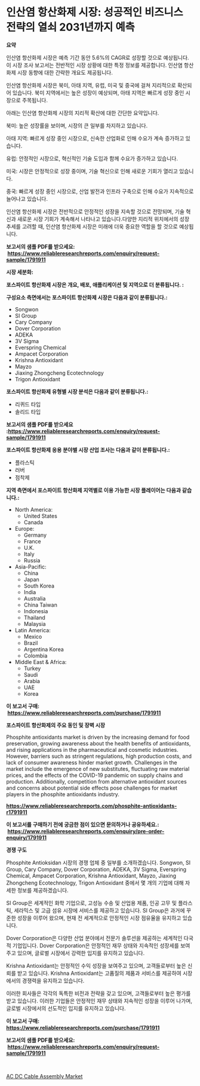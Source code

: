 <p><h1>인산염 항산화제 시장: 성공적인 비즈니스 전략의 열쇠 2031년까지 예측</h1></p><p><strong>요약</strong></p>
<p><p>인산염 항산화제 시장은 예측 기간 동안 5.6%의 CAGR로 성장할 것으로 예상됩니다. 이 시장 조사 보고서는 전반적인 시장 상황에 대한 특정 정보를 제공합니다. 인산염 항산화제 시장 동향에 대한 간략한 개요도 제공됩니다.</p><p>인산염 항산화제 시장은 북미, 아태 지역, 유럽, 미국 및 중국에 걸쳐 지리적으로 확산되어 있습니다. 북미 지역에서는 높은 성장이 예상되며, 아태 지역은 빠르게 성장 중인 시장으로 주목됩니다.</p><p>아래는 인산염 항산화제 시장의 지리적 확산에 대한 간단한 요약입니다.</p><p>북미: 높은 성장률을 보이며, 시장의 큰 일부를 차지하고 있습니다.</p><p>아태 지역: 빠르게 성장 중인 시장으로, 신속한 산업화로 인해 수요가 계속 증가하고 있습니다.</p><p>유럽: 안정적인 시장으로, 혁신적인 기술 도입과 함께 수요가 증가하고 있습니다.</p><p>미국: 시장은 안정적으로 성장 중이며, 기술 혁신으로 인해 새로운 기회가 열리고 있습니다.</p><p>중국: 빠르게 성장 중인 시장으로, 산업 발전과 인프라 구축으로 인해 수요가 지속적으로 늘어나고 있습니다.</p><p>인산염 항산화제 시장은 전반적으로 안정적인 성장을 지속할 것으로 전망되며, 기술 혁신과 새로운 시장 기회가 계속해서 나타나고 있습니다.다양한 지리적 위치에서의 성장 추세를 고려할 때, 인산염 항산화제 시장은 미래에 더욱 중요한 역할을 할 것으로 예상됩니다.</p></p>
<p><strong>보고서의 샘플 PDF를 받으세요: &nbsp;<a href="https://www.reliableresearchreports.com/enquiry/request-sample/1791911">https://www.reliableresearchreports.com/enquiry/request-sample/1791911</a></strong></p>
<p><strong>시장 세분화:</strong></p>
<p><strong> 포스파이트 항산화제 시장은 개요, 배포, 애플리케이션 및 지역으로 더 분류됩니다. :</strong></p>
<p><strong>구성요소 측면에서는 포스파이트 항산화제 시장은 다음과 같이 분류됩니다.:</strong></p>
<p><ul><li>Songwon</li><li>SI Group</li><li>Cary Company</li><li>Dover Corporation</li><li>ADEKA</li><li>3V Sigma</li><li>Everspring Chemical</li><li>Ampacet Corporation</li><li>Krishna Antioxidant</li><li>Mayzo</li><li>Jiaxing Zhongcheng Ecotechnology</li><li>Trigon Antioxidant</li></ul></p>
<p><strong> 포스파이트 항산화제 유형별 시장 분석은 다음과 같이 분류됩니다.:</strong></p>
<p><ul><li>리퀴드 타입</li><li>솔리드 타입</li></ul></p>
<p><strong>보고서의 샘플 PDF를 받으세요 :<a href="https://www.reliableresearchreports.com/enquiry/request-sample/1791911">https://www.reliableresearchreports.com/enquiry/request-sample/1791911</a></strong></p>
<p><strong> 포스파이트 항산화제 응용 분야별 시장 산업 조사는 다음과 같이 분류됩니다.:</strong></p>
<p><ul><li>플라스틱</li><li>러버</li><li>점착제</li></ul></p>
<p><strong>지역 측면에서 포스파이트 항산화제 지역별로 이용 가능한 시장 플레이어는 다음과 같습니다.:</strong></p>
<p><ul>
    <li>
        North America:
        <ul>
            <li>United States</li>
            <li>Canada</li>
        </ul>
    </li>
    <li>
        Europe:
        <ul>
            <li>Germany</li>
            <li>France</li>
            <li>U.K.</li>
            <li>Italy</li>
            <li>Russia</li>
        </ul>
    </li>
    <li>
        Asia-Pacific:
        <ul>
            <li>China</li>
            <li>Japan</li>
            <li>South Korea</li>
            <li>India</li>
            <li>Australia</li>
            <li>China Taiwan</li>
            <li>Indonesia</li>
            <li>Thailand</li>
            <li>Malaysia</li>
        </ul>
    </li>
    <li>
        Latin America:
        <ul>
            <li>Mexico</li>
            <li>Brazil</li>
            <li>Argentina Korea</li>
            <li>Colombia</li>
        </ul>
    </li>
    <li>
        Middle East & Africa:
        <ul>
            <li>Turkey</li>
            <li>Saudi</li>
            <li>Arabia</li>
            <li>UAE</li>
            <li>Korea</li>
        </ul>
    </li>
    </ul></p>
<p><strong>이 보고서 구매: &nbsp;<a href="https://www.reliableresearchreports.com/purchase/1791911">https://www.reliableresearchreports.com/purchase/1791911</a></strong></p>
<p><strong>포스파이트 항산화제의 주요 동인 및 장벽 시장</strong></p>
<p><p>Phosphite antioxidants market is driven by the increasing demand for food preservation, growing awareness about the health benefits of antioxidants, and rising applications in the pharmaceutical and cosmetic industries. However, barriers such as stringent regulations, high production costs, and lack of consumer awareness hinder market growth. Challenges in the market include the emergence of new substitutes, fluctuating raw material prices, and the effects of the COVID-19 pandemic on supply chains and production. Additionally, competition from alternative antioxidant sources and concerns about potential side effects pose challenges for market players in the phosphite antioxidants industry.</p></p>
<p><strong><a href="https://www.reliableresearchreports.com/phosphite-antioxidants-r1791911">https://www.reliableresearchreports.com/phosphite-antioxidants-r1791911</a></strong></p>
<p><strong>이 보고서를 구매하기 전에 궁금한 점이 있으면 문의하거나 공유하세요.: &nbsp;<a href="https://www.reliableresearchreports.com/enquiry/pre-order-enquiry/1791911">https://www.reliableresearchreports.com/enquiry/pre-order-enquiry/1791911</a></strong></p>
<p><strong>경쟁 구도</strong></p>
<p><p>Phosphite Antioksidan 시장의 경쟁 업체 중 일부를 소개하겠습니다. Songwon, SI Group, Cary Company, Dover Corporation, ADEKA, 3V Sigma, Everspring Chemical, Ampacet Corporation, Krishna Antioxidant, Mayzo, Jiaxing Zhongcheng Ecotechnology, Trigon Antioxidant 중에서 몇 개의 기업에 대해 자세한 정보를 제공하겠습니다.</p><p>SI Group은 세계적인 화학 기업으로, 고성능 수송 및 산업용 제품, 인공 고무 및 플라스틱, 세라믹스 및 고급 섬유 시장에 서비스를 제공하고 있습니다. SI Group은 과거에 꾸준한 성장을 이루어 왔으며, 현재 전 세계적으로 안정적인 시장 점유율을 유지하고 있습니다.</p><p>Dover Corporation은 다양한 산업 분야에서 전문가 솔루션을 제공하는 세계적인 다국적 기업입니다. Dover Corporation은 안정적인 재무 상태와 지속적인 성장세를 보여주고 있으며, 글로벌 시장에서 강력한 입지를 유지하고 있습니다.</p><p>Krishna Antioxidant는 안정적인 수익 성장을 보여주고 있으며, 고객들로부터 높은 신뢰를 받고 있습니다. Krishna Antioxidant는 고품질의 제품과 서비스를 제공하여 시장에서의 경쟁력을 유지하고 있습니다.</p><p>이러한 회사들은 각각의 독특한 비전과 전략을 갖고 있으며, 고객들로부터 높은 평가를 받고 있습니다. 이러한 기업들은 안정적인 재무 상태와 지속적인 성장을 이루어 나가며, 글로벌 시장에서의 선도적인 입지를 유지하고 있습니다.</p></p>
<p><strong>이 보고서 구매: &nbsp; <a href="https://www.reliableresearchreports.com/purchase/1791911">https://www.reliableresearchreports.com/purchase/1791911</a></strong></p>
<p><strong>보고서의 샘플 PDF를 받으세요: &nbsp;<a href="https://www.reliableresearchreports.com/enquiry/request-sample/1791911">https://www.reliableresearchreports.com/enquiry/request-sample/1791911</a></strong><strong></strong></p>
<p>&nbsp;</p>
<p><p><a href="https://medium.com/@audieyost2008/ac-dc-cable-assembly-nbsp-market-focuses-on-market-share-size-and-projected-forecast-till-2031-4c16e62cc706">AC DC Cable Assembly Market</a></p></p>